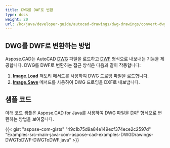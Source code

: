 ```yaml
---
title: DWG를 DWF로 변환
type: docs
weight: 20
url: /ko/java/developer-guide/autocad-drawings/dwg-drawings/convert-dwg-to-dwf/
---
```


## **DWG를 DWF로 변환하는 방법**

Aspose.CAD는 AutoCAD [DWG](https://docs.fileformat.com/cad/dwg/) 파일을 로드하고 [DWF](https://docs.fileformat.com/cad/dwf/) 형식으로 내보내는 기능을 제공합니다. DWG를 DWF로 변환하는 접근 방식은 다음과 같이 작동합니다:

1. [**Image.Load**](https://reference.aspose.com/cad/java/com.aspose.cad.class-use/image) 팩토리 메서드를 사용하여 DWG 드로잉 파일을 로드합니다.
1. [**Image.Save**](https://reference.aspose.com/cad/java/com.aspose.cad/Image#save--) 메서드를 사용하여 DWG 드로잉을 DXF로 내보냅니다.

## 샘플 코드

아래 코드 샘플은 Aspose.CAD for Java를 사용하여 DWG 파일을 DXF 형식으로 변환하는 방법을 보여줍니다.

{{< gist "aspose-com-gists" "49c1b75d9a84e149ecf374ece2c2597d" "Examples-src-main-java-com-aspose-cad-examples-DWGDrawings-DWGToDWF-DWGToDWF.java" >}}
